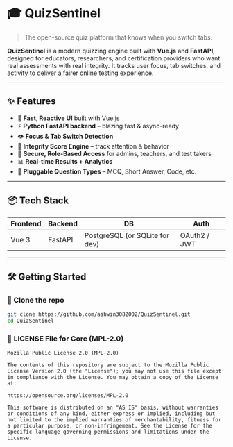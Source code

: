 # 🎓 QuizSentinel

> The open-source quiz platform that knows when you switch tabs.

**QuizSentinel** is a modern quizzing engine built with **Vue.js** and **FastAPI**, designed for educators, researchers, and certification providers who want real assessments with real integrity. It tracks user focus, tab switches, and activity to deliver a fairer online testing experience.

---

## ✨ Features

- 🚀 **Fast, Reactive UI** built with Vue.js
- ⚡ **Python FastAPI backend** – blazing fast & async-ready
- 👁️ **Focus & Tab Switch Detection**
- 🧠 **Integrity Score Engine** – track attention & behavior
- 🔐 **Secure, Role-Based Access** for admins, teachers, and test takers
- 📊 **Real-time Results + Analytics**
- 🔌 **Pluggable Question Types** – MCQ, Short Answer, Code, etc.

---

## 📦 Tech Stack

| Frontend | Backend | DB       | Auth      |
|----------|---------|----------|-----------|
| Vue 3    | FastAPI | PostgreSQL (or SQLite for dev) | OAuth2 / JWT |

---

## 🛠️ Getting Started

### 📁 Clone the repo
```bash
git clone https://github.com/ashwin3082002/QuizSentinel.git
cd QuizSentinel
```

### 📝 **LICENSE** File for Core (MPL-2.0)

```text
Mozilla Public License 2.0 (MPL-2.0)

The contents of this repository are subject to the Mozilla Public License Version 2.0 (the "License"); you may not use this file except in compliance with the License. You may obtain a copy of the License at:

https://opensource.org/licenses/MPL-2.0

This software is distributed on an "AS IS" basis, without warranties or conditions of any kind, either express or implied, including but not limited to the implied warranties of merchantability, fitness for a particular purpose, or non-infringement. See the License for the specific language governing permissions and limitations under the License.
